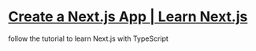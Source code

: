 # [Create a Next.js App | Learn Next.js](https://nextjs.org/learn/basics/create-nextjs-app)

follow the tutorial to learn Next.js with TypeScript